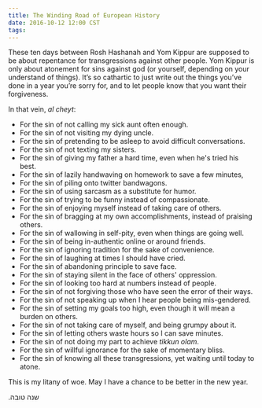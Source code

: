 ```yaml
---
title: The Winding Road of European History
date: 2016-10-12 12:00 CST
tags:
---
```


These ten days between Rosh Hashanah and Yom Kippur are supposed to be about repentance for transgressions against other people. Yom Kippur is only about atonement for sins against god (or yourself, depending on your understand of things). It’s so cathartic to just write out the things you’ve done in a year you’re sorry for, and to let people know that you want their forgiveness.

In that vein, _al cheyt_:

- For the sin of not calling my sick aunt often enough.
- For the sin of not visiting my dying uncle.
- For the sin of pretending to be asleep to avoid difficult conversations.
- For the sin of not texting my sisters.
- For the sin of giving my father a hard time, even when he's tried his best.
- For the sin of lazily handwaving on homework to save a few minutes,
- For the sin of piling onto twitter bandwagons.
- For the sin of using sarcasm as a substitute for humor.
- For the sin of trying to be funny instead of compassionate.
- For the sin of enjoying myself instead of taking care of others.
- For the sin of bragging at my own accomplishments, instead of praising others.
- For the sin of wallowing in self-pity, even when things are going well.
- For the sin of being in-authentic online or around friends.
- For the sin of ignoring tradition for the sake of convenience.
- For the sin of laughing at times I should have cried.
- For the sin of abandoning principle to save face.
- For the sin of staying silent in the face of others' oppression.
- For the sin of looking too hard at numbers instead of people.
- For the sin of not forgiving those who have seen the error of their ways.
- For the sin of not speaking up when I hear people being mis-gendered.
- For the sin of setting my goals too high, even though it will mean a burden on others.
- For the sin of not taking care of myself, and being grumpy about it.
- For the sin of letting others waste hours so I can save minutes.
- For the sin of not doing my part to achieve _tikkun olam_.
- For the sin of willful ignorance for the sake of momentary bliss.
- For the sin of knowing all these transgressions, yet waiting until today to atone.

This is my litany of woe. May I have a chance to be better in the new year.

.שנה טובה‎‎
